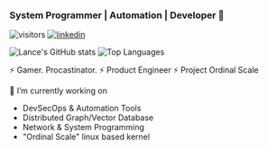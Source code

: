 ### System Programmer | Automation | Developer 👋

![visitors](https://visitor-badge.laobi.icu/badge?page_id=lancemk)
[![linkedin](https://img.shields.io/badge/Lance-blue?style=flat&logo=Linkedin&logoColor=white&link=https://www.linkedin.com/in/lancemok/)](https://www.linkedin.com/in/lancemok)

![Lance's GitHub stats](https://github-readme-stats.vercel.app/api?username=lancemk&show_icons=true&theme=dark)
![Top Languages](https://github-readme-stats.vercel.app/api/top-langs/?username=lancemk&count_private=true&show_icons=true&layout=compact)

⚡ Gamer. Procastinator. 
⚡ Product Engineer
⚡ Project Ordinal Scale

🔭 I’m currently working on 
  - DevSecOps & Automation Tools
  - Distributed Graph/Vector Database
  - Network & System Programming
  - "Ordinal Scale" linux based kernel

